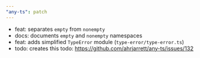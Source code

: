 ```yaml
---
"any-ts": patch
---
```


- feat: separates `empty` from `nonempty` 
- docs: documents `empty` and `nonempty` namespaces 
- feat: adds simplified `TypeError` module (`type-error/type-error.ts`) 
 - todo: creates this todo: https://github.com/ahrjarrett/any-ts/issues/132
